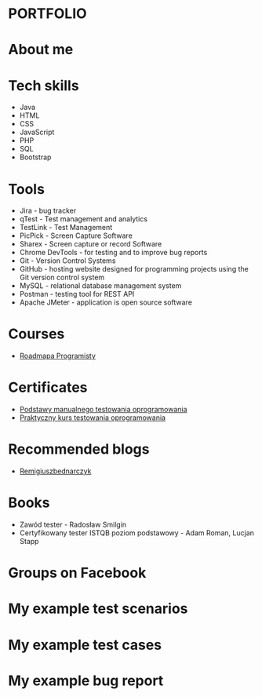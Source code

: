 # PORTFOLIO

# About me

# Tech skills
* Java
* HTML
* CSS
* JavaScript
* PHP
* SQL
* Bootstrap
# Tools
* Jira - bug tracker
* qTest - Test management and analytics
* TestLink - Test Management
* PicPick - Screen Capture Software
* Sharex - Screen capture or record Software
* Chrome DevTools - for testing and to improve bug reports
* Git - Version Control Systems
* GitHub - hosting website designed for programming projects using the Git version control system
* MySQL - relational database management system
* Postman - testing tool for REST API
* Apache JMeter - application is open source software
# Courses
* [Roadmapa Programisty](https://www.programujodpodstaw.pl/roadmapa-programisty/)
# Certificates
* [Podstawy manualnego testowania oprogramowania](https://www.udemy.com/certificate/UC-957b9095-8ecf-4989-afc4-caeb5f66b633/)
* [Praktyczny kurs testowania oprogramowania](https://www.udemy.com/certificate/UC-0ea48586-29c1-4866-add6-e6b01c3286ba/)

# Recommended blogs
* [Remigiuszbednarczyk](https://remigiuszbednarczyk.pl)

# Books
* Zawód tester - Radosław Smilgin
* Certyfikowany tester ISTQB poziom podstawowy - Adam Roman, Lucjan Stapp
# Groups on Facebook

# My example test scenarios

# My example test cases

# My example bug report
